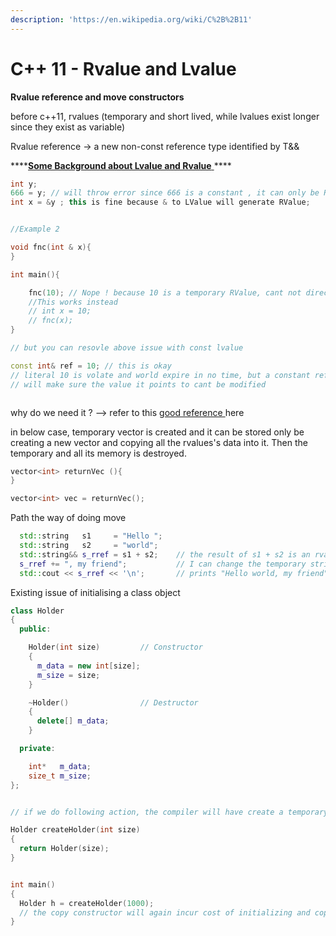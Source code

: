 ```yaml
---
description: 'https://en.wikipedia.org/wiki/C%2B%2B11'
---
```


# C++ 11 - Rvalue and Lvalue

**Rvalue reference and move constructors**

before c++11, rvalues \(temporary and short lived, while lvalues exist longer since they exist as variable\)

Rvalue reference -&gt; a new non-const reference type identified by T&&

\*\*\*\*[**Some Background about Lvalue and Rvalue** ](https://www.internalpointers.com/post/understanding-meaning-lvalues-and-rvalues-c)\*\*\*\*

```cpp
int y;
666 = y; // will throw error since 666 is a constant , it can only be Rvalue
int x = &y ; this is fine because & to LValue will generate RValue;


//Example 2

void fnc(int & x){
}

int main(){

    fnc(10); // Nope ! because 10 is a temporary RValue, cant not directly become reference
    //This works instead
    // int x = 10;
    // fnc(x);
}

// but you can resovle above issue with const lvalue 

const int& ref = 10; // this is okay
// literal 10 is volate and world expire in no time, but a constant reference
// will make sure the value it points to cant be modified 



```



why do we need it ?   --&gt;  refer to this [good reference ](https://www.internalpointers.com/post/c-rvalue-references-and-move-semantics-beginners)here 

in below case, temporary vector is created and it can be stored only be creating a new vector and copying all the rvalues's data into it. Then the temporary and all its memory is destroyed. 

```cpp
vector<int> returnVec (){
}

vector<int> vec = returnVec();

```



Path the way of doing move 

```cpp
  std::string   s1     = "Hello ";
  std::string   s2     = "world";
  std::string&& s_rref = s1 + s2;    // the result of s1 + s2 is an rvalue
  s_rref += ", my friend";           // I can change the temporary string!
  std::cout << s_rref << '\n';       // prints "Hello world, my friend"
```

Existing issue of initialising a class object

```cpp
class Holder
{
  public:

    Holder(int size)         // Constructor
    {
      m_data = new int[size];
      m_size = size;
    }

    ~Holder()                // Destructor
    {
      delete[] m_data;
    }

  private:

    int*   m_data;
    size_t m_size;
};


// if we do following action, the compiler will have create a temporary RValue

Holder createHolder(int size)
{
  return Holder(size);
}


int main()
{
  Holder h = createHolder(1000); 
  // the copy constructor will again incur cost of initializing and copying
}
```

